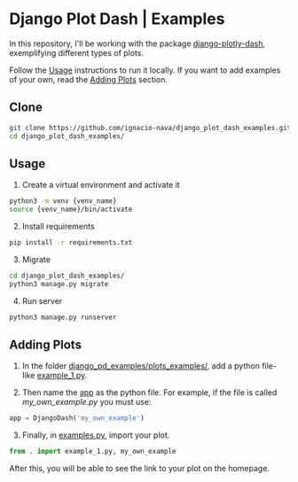 # Django Plot Dash | Examples
In this repository, I'll be working with the package [django-plotly-dash](https://django-plotly-dash.readthedocs.io/en/latest/index.html), exemplifying different types of plots.

Follow the [Usage](https://github.com/ignacio-nava/django_plot_dash_examples/blob/master/README.md#clone) instructions to run it locally. If you want to add examples of your own, read the [Adding Plots](https://github.com/ignacio-nava/django_plot_dash_examples/blob/master/README.md#adding-plots) section.


## Clone
```bash
git clone https://github.com/ignacio-nava/django_plot_dash_examples.git
cd django_plot_dash_examples/
```

## Usage
1. Create a virtual environment and activate it
```bash
python3 -m venv {venv_name}
source {venv_name}/bin/activate
```

2. Install requirements
```bash
pip install -r requirements.txt
```

3. Migrate
```bash
cd django_plot_dash_examples/
python3 manage.py migrate
```

4. Run server
```bash
python3 manage.py runserver
```

## Adding Plots
1. In the folder [django_pd_examples/plots_examples/](https://github.com/ignacio-nava/django_plot_dash_examples/tree/master/django_pd_examples/plots_examples), add a python file-like [example_1.py](https://github.com/ignacio-nava/django_plot_dash_examples/blob/master/django_pd_examples/plots_examples/example_1.py). 

2. Then name the [app](https://github.com/ignacio-nava/django_plot_dash_examples/blob/cf47e74353162a2af3bc326d46bb52e56e09b50f/django_pd_examples/plots_examples/example_1.py#L7) as the python file. For example, if the file is called *my_own_example.py* you must use:
```python
app = DjangoDash('my_own_example')
```

3. Finally, in [examples.py](https://github.com/ignacio-nava/django_plot_dash_examples/tree/master/django_pd_examples/plots_examples/examples.py), import your plot.
```python
from . import example_1.py, my_own_example
```

After this, you will be able to see the link to your plot on the homepage.
